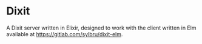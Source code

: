 # Dixit

A Dixit server written in Elixir, designed to work with the client written in Elm available at https://gitlab.com/sylbru/dixit-elm.
